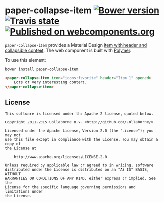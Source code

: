 paper-collapse-item [![Bower version](https://badge.fury.io/bo/paper-collapse-item.svg)](http://badge.fury.io/bo/paper-collapse-item) [![Travis state](https://travis-ci.org/Collaborne/paper-collapse-item.svg?branch=master)](https://travis-ci.org/Collaborne/paper-collapse-item) [![Published on webcomponents.org](https://img.shields.io/badge/webcomponents.org-published-blue.svg)](https://www.webcomponents.org/element/Collaborne/paper-collapse-item)
=========

`paper-collapse-item` provides a Material Design [item with header and collapsible content](https://www.google.com/design/spec/components/lists.html). The web component is built with [Polymer](https://www.polymer-project.org).

To use this element:

`bower install paper-collapse-item`

<!--
```
<custom-element-demo>
  <template>
    <script src="../webcomponentsjs/webcomponents-lite.js"></script>
    <link rel="import" href="../iron-icons/iron-icons.html">
    <link rel="import" href="paper-collapse-item.html">
    <next-code-block></next-code-block>
  </template>
</custom-element-demo>
```
-->
```html
<paper-collapse-item icon="icons:favorite" header="Item 1" opened>
    Lots of very interesting content.
</paper-collapse-item>
```


## License

    This software is licensed under the Apache 2 license, quoted below.

    Copyright 2011-2015 Collaborne B.V. <http://github.com/Collaborne/>

    Licensed under the Apache License, Version 2.0 (the "License"); you may not
    use this file except in compliance with the License. You may obtain a copy of
    the License at

        http://www.apache.org/licenses/LICENSE-2.0

    Unless required by applicable law or agreed to in writing, software
    distributed under the License is distributed on an "AS IS" BASIS, WITHOUT
    WARRANTIES OR CONDITIONS OF ANY KIND, either express or implied. See the
    License for the specific language governing permissions and limitations under
    the License.
    